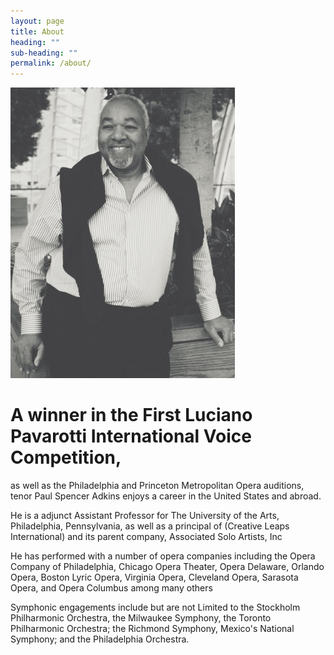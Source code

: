```yaml
---
layout: page
title: About
heading: ""
sub-heading: ""
permalink: /about/
---
```



<img src="/assets/About-Photo-1.jpeg" alt="Paul Spencer Adkins" title="Paul Spencer Adkins Portrait">

<h1 class="mt0">A winner in the First Luciano Pavarotti International Voice Competition,</h1>
<p>
  as well as the Philadelphia and Princeton Metropolitan Opera auditions, tenor Paul Spencer Adkins enjoys a career in the United States and abroad.
</p>

<p>
  He is a adjunct Assistant Professor for The University of the Arts, Philadelphia, Pennsylvania, as well as a principal of (Creative Leaps International) and its parent company, Associated Solo Artists, Inc
</p>
<p>
  He has performed with a number of opera companies including the Opera Company of Philadelphia, Chicago Opera Theater, Opera Delaware, Orlando Opera, Boston Lyric Opera, Virginia Opera, Cleveland Opera, Sarasota Opera, and Opera Columbus among many others
</p>
<p>
  Symphonic engagements include but are not Limited to the Stockholm Philharmonic Orchestra, the Milwaukee Symphony, the Toronto Philharmonic Orchestra; the Richmond Symphony, Mexico's National Symphony; and the Philadelphia Orchestra.
</p>
